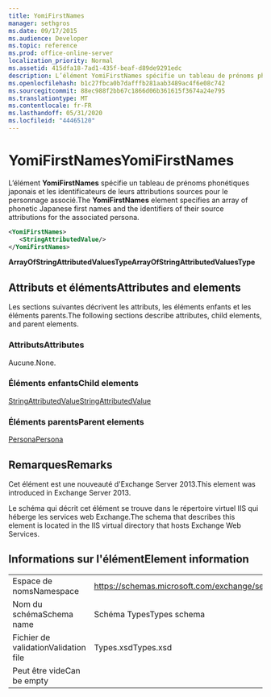 ```yaml
---
title: YomiFirstNames
manager: sethgros
ms.date: 09/17/2015
ms.audience: Developer
ms.topic: reference
ms.prod: office-online-server
localization_priority: Normal
ms.assetid: 415dfa18-7ad1-435f-beaf-d89de9291edc
description: L’élément YomiFirstNames spécifie un tableau de prénoms phonétiques japonais et les identificateurs de leurs attributions sources pour le personnage associé.
ms.openlocfilehash: b1c27fbca0b7dafffb281aab3489ac4f6e08c742
ms.sourcegitcommit: 88ec988f2bb67c1866d06b361615f3674a24e795
ms.translationtype: MT
ms.contentlocale: fr-FR
ms.lasthandoff: 05/31/2020
ms.locfileid: "44465120"
---
```

# <a name="yomifirstnames"></a><span data-ttu-id="266fe-103">YomiFirstNames</span><span class="sxs-lookup"><span data-stu-id="266fe-103">YomiFirstNames</span></span>

<span data-ttu-id="266fe-104">L’élément **YomiFirstNames** spécifie un tableau de prénoms phonétiques japonais et les identificateurs de leurs attributions sources pour le personnage associé.</span><span class="sxs-lookup"><span data-stu-id="266fe-104">The **YomiFirstNames** element specifies an array of phonetic Japanese first names and the identifiers of their source attributions for the associated persona.</span></span> 
  
```XML
<YomiFirstNames>
   <StringAttributedValue/>
</YomiFirstNames>
```

 <span data-ttu-id="266fe-105">**ArrayOfStringAttributedValuesType**</span><span class="sxs-lookup"><span data-stu-id="266fe-105">**ArrayOfStringAttributedValuesType**</span></span>
## <a name="attributes-and-elements"></a><span data-ttu-id="266fe-106">Attributs et éléments</span><span class="sxs-lookup"><span data-stu-id="266fe-106">Attributes and elements</span></span>

<span data-ttu-id="266fe-107">Les sections suivantes décrivent les attributs, les éléments enfants et les éléments parents.</span><span class="sxs-lookup"><span data-stu-id="266fe-107">The following sections describe attributes, child elements, and parent elements.</span></span>
  
### <a name="attributes"></a><span data-ttu-id="266fe-108">Attributs</span><span class="sxs-lookup"><span data-stu-id="266fe-108">Attributes</span></span>

<span data-ttu-id="266fe-109">Aucune.</span><span class="sxs-lookup"><span data-stu-id="266fe-109">None.</span></span>
  
### <a name="child-elements"></a><span data-ttu-id="266fe-110">Éléments enfants</span><span class="sxs-lookup"><span data-stu-id="266fe-110">Child elements</span></span>

[<span data-ttu-id="266fe-111">StringAttributedValue</span><span class="sxs-lookup"><span data-stu-id="266fe-111">StringAttributedValue</span></span>](stringattributedvalue.md)
  
### <a name="parent-elements"></a><span data-ttu-id="266fe-112">Éléments parents</span><span class="sxs-lookup"><span data-stu-id="266fe-112">Parent elements</span></span>

[<span data-ttu-id="266fe-113">Persona</span><span class="sxs-lookup"><span data-stu-id="266fe-113">Persona</span></span>](persona.md)
  
## <a name="remarks"></a><span data-ttu-id="266fe-114">Remarques</span><span class="sxs-lookup"><span data-stu-id="266fe-114">Remarks</span></span>

<span data-ttu-id="266fe-115">Cet élément est une nouveauté d'Exchange Server 2013.</span><span class="sxs-lookup"><span data-stu-id="266fe-115">This element was introduced in Exchange Server 2013.</span></span>
  
<span data-ttu-id="266fe-116">Le schéma qui décrit cet élément se trouve dans le répertoire virtuel IIS qui héberge les services web Exchange.</span><span class="sxs-lookup"><span data-stu-id="266fe-116">The schema that describes this element is located in the IIS virtual directory that hosts Exchange Web Services.</span></span>
  
## <a name="element-information"></a><span data-ttu-id="266fe-117">Informations sur l'élément</span><span class="sxs-lookup"><span data-stu-id="266fe-117">Element information</span></span>

|||
|:-----|:-----|
|<span data-ttu-id="266fe-118">Espace de noms</span><span class="sxs-lookup"><span data-stu-id="266fe-118">Namespace</span></span>  <br/> |https://schemas.microsoft.com/exchange/services/2006/types  <br/> |
|<span data-ttu-id="266fe-119">Nom du schéma</span><span class="sxs-lookup"><span data-stu-id="266fe-119">Schema name</span></span>  <br/> |<span data-ttu-id="266fe-120">Schéma Types</span><span class="sxs-lookup"><span data-stu-id="266fe-120">Types schema</span></span>  <br/> |
|<span data-ttu-id="266fe-121">Fichier de validation</span><span class="sxs-lookup"><span data-stu-id="266fe-121">Validation file</span></span>  <br/> |<span data-ttu-id="266fe-122">Types.xsd</span><span class="sxs-lookup"><span data-stu-id="266fe-122">Types.xsd</span></span>  <br/> |
|<span data-ttu-id="266fe-123">Peut être vide</span><span class="sxs-lookup"><span data-stu-id="266fe-123">Can be empty</span></span>  <br/> ||
   

